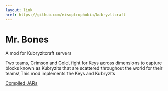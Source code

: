 ```yaml
---
layout: link
href: https://github.com/eisoptrophobia/kubryzltcraft
---
```


# Mr. Bones
A mod for Kubryzltcraft servers

Two teams, Crimson and Gold, fight for Keys across dimensions to capture blocks known as Kubryzlts that are scattered throughout the world for their teams\\
This mod implements the Keys and Kubryzlts

[Compiled JARs](https://github.com/eisoptrophobia/kubryzltcraft-bin)
